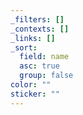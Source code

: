 ```yaml
---
_filters: []
_contexts: []
_links: []
_sort:
  field: name
  asc: true
  group: false
color: ""
sticker: ""
---
```


